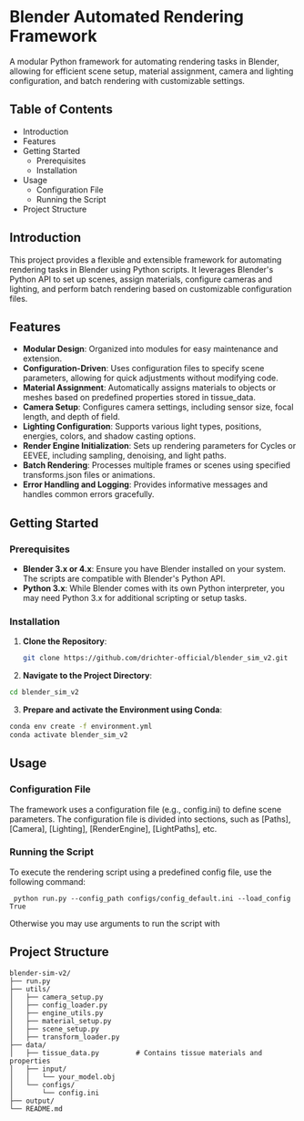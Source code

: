 # Blender Automated Rendering Framework

A modular Python framework for automating rendering tasks in Blender, allowing for efficient scene setup, material assignment, camera and lighting configuration, and batch rendering with customizable settings.

## Table of Contents

- Introduction
- Features
- Getting Started
  - Prerequisites
  - Installation
- Usage
  - Configuration File
  - Running the Script
- Project Structure


## Introduction

This project provides a flexible and extensible framework for automating rendering tasks in Blender using Python scripts. It leverages Blender's Python API to set up scenes, assign materials, configure cameras and lighting, and perform batch rendering based on customizable configuration files.

## Features

- **Modular Design**: Organized into modules for easy maintenance and extension.
- **Configuration-Driven**: Uses configuration files to specify scene parameters, allowing for quick adjustments without modifying code.
- **Material Assignment**: Automatically assigns materials to objects or meshes based on predefined properties stored in tissue_data.
- **Camera Setup**: Configures camera settings, including sensor size, focal length, and depth of field.
- **Lighting Configuration**: Supports various light types, positions, energies, colors, and shadow casting options.
- **Render Engine Initialization**: Sets up rendering parameters for Cycles or EEVEE, including sampling, denoising, and light paths.
- **Batch Rendering**: Processes multiple frames or scenes using specified transforms.json files or animations.
- **Error Handling and Logging**: Provides informative messages and handles common errors gracefully.

## Getting Started

### Prerequisites

- **Blender 3.x or 4.x**: Ensure you have Blender installed on your system. The scripts are compatible with Blender's Python API.
- **Python 3.x**: While Blender comes with its own Python interpreter, you may need Python 3.x for additional scripting or setup tasks.

### Installation

1. **Clone the Repository**:

   ```bash
   git clone https://github.com/drichter-official/blender_sim_v2.git
   ```
   
2. **Navigate to the Project Directory**:

  ```bash
  cd blender_sim_v2
  ```


3. **Prepare and activate the Environment using Conda**:
    
```bash
conda env create -f environment.yml
conda activate blender_sim_v2

```

## Usage
### Configuration File

The framework uses a configuration file (e.g., config.ini) to define scene parameters. The configuration file is divided into sections, such as [Paths], [Camera], [Lighting], [RenderEngine], [LightPaths], etc.

### Running the Script

To execute the rendering script using a predefined config file, use the following command:

```
 python run.py --config_path configs/config_default.ini --load_config True
```

Otherwise you may use arguments to run the script with 

## Project Structure

```
blender-sim-v2/
├── run.py
├── utils/
│   ├── camera_setup.py
│   ├── config_loader.py
│   ├── engine_utils.py
│   ├── material_setup.py
│   ├── scene_setup.py
│   ├── transform_loader.py
├── data/
│   ├── tissue_data.py         # Contains tissue materials and properties
│   ├── input/
│   │   └── your_model.obj
│   └── configs/
│       └── config.ini
├── output/
└── README.md
```


